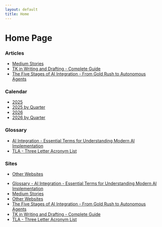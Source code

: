 ```yaml
---
layout: default
title: Home
---
```


# Home Page

<!-- LINKS-INSERT-START -->
### Articles
* [ Medium Stories]( https://medium.com/@varada)
* [ TK in Writing and Drafting - Complete Guide]( /_pages/tk.html)
* [ The Five Stages of AI Integration - From Gold Rush to Autonomous Agents]( /_pages/ai-integration.html)

### Calendar
* [ 2025]( /calendar/calendar-y-2025.html)
* [ 2025 by Quarter]( /calendar/calendar-q-2025.html)
* [ 2026]( /calendar/calendar-y-2026.html)
* [ 2026 by Quarter]( /calendar/calendar-q-2026.html)

### Glossary
* [ AI Integration - Essential Terms for Understanding Modern AI Implementation]( /_pages/glossary-ai-integration.html)
* [ TLA - Three Letter Acronym List]( /html/tla.html)

### Sites
* [ Other Websites]( /_pages/websites.html)
<!-- LINKS-INSERT-END -->

- [Glossary - AI Integration - Essential Terms for Understanding Modern AI Implementation](/_pages/glossary-ai-integration.html)
- [Medium Stories](https://medium.com/@varada)
- [Other Websites](/_pages/websites.html)
- [The Five Stages of AI Integration - From Gold Rush to Autonomous Agents](/_pages/ai-integration.html)
- [TK in Writing and Drafting - Complete Guide](/_pages/tk.html)
- [TLA - Three Letter Acronym List](/html/tla.html)
